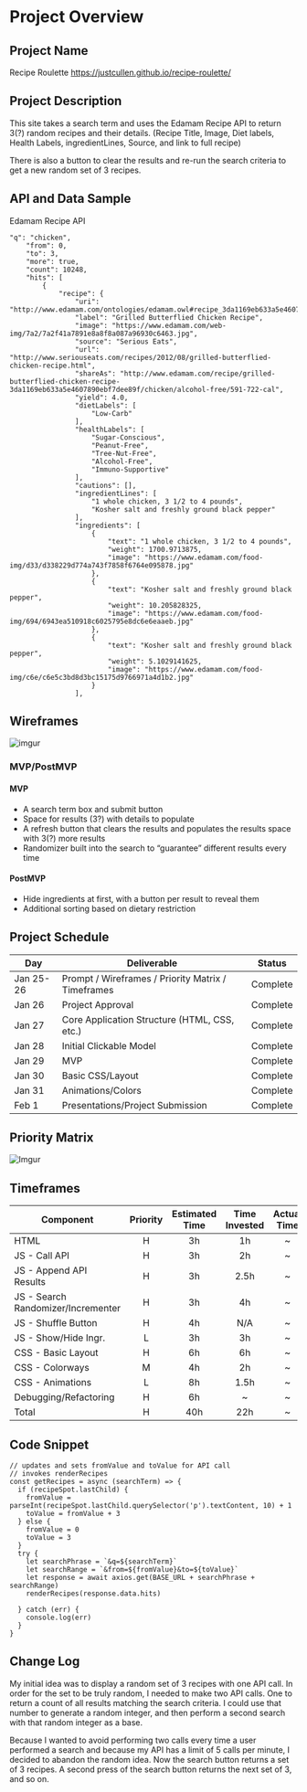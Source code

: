 # Project Overview

## Project Name

Recipe Roulette
https://justcullen.github.io/recipe-roulette/

## Project Description

This site takes a search term and uses the Edamam Recipe API to return 3(?) random recipes and their details. (Recipe Title, Image, Diet labels, Health Labels, ingredientLines, Source, and link to full recipe)

There is also a button to clear the results and re-run the search criteria to get a new random set of 3 recipes.

## API and Data Sample

Edamam Recipe API

```
"q": "chicken",
    "from": 0,
    "to": 3,
    "more": true,
    "count": 10248,
    "hits": [
        {
            "recipe": {
                "uri": "http://www.edamam.com/ontologies/edamam.owl#recipe_3da1169eb633a5e4607890ebf7dee89f",
                "label": "Grilled Butterflied Chicken Recipe",
                "image": "https://www.edamam.com/web-img/7a2/7a2f41a7891e8a8f8a087a96930c6463.jpg",
                "source": "Serious Eats",
                "url": "http://www.seriouseats.com/recipes/2012/08/grilled-butterflied-chicken-recipe.html",
                "shareAs": "http://www.edamam.com/recipe/grilled-butterflied-chicken-recipe-3da1169eb633a5e4607890ebf7dee89f/chicken/alcohol-free/591-722-cal",
                "yield": 4.0,
                "dietLabels": [
                    "Low-Carb"
                ],
                "healthLabels": [
                    "Sugar-Conscious",
                    "Peanut-Free",
                    "Tree-Nut-Free",
                    "Alcohol-Free",
                    "Immuno-Supportive"
                ],
                "cautions": [],
                "ingredientLines": [
                    "1 whole chicken, 3 1/2 to 4 pounds",
                    "Kosher salt and freshly ground black pepper"
                ],
                "ingredients": [
                    {
                        "text": "1 whole chicken, 3 1/2 to 4 pounds",
                        "weight": 1700.9713875,
                        "image": "https://www.edamam.com/food-img/d33/d338229d774a743f7858f6764e095878.jpg"
                    },
                    {
                        "text": "Kosher salt and freshly ground black pepper",
                        "weight": 10.205828325,
                        "image": "https://www.edamam.com/food-img/694/6943ea510918c6025795e8dc6e6eaaeb.jpg"
                    },
                    {
                        "text": "Kosher salt and freshly ground black pepper",
                        "weight": 5.1029141625,
                        "image": "https://www.edamam.com/food-img/c6e/c6e5c3bd8d3bc15175d9766971a4d1b2.jpg"
                    }
                ],

```

## Wireframes

![imgur](https://i.imgur.com/0bvsQUd.png)

### MVP/PostMVP

#### MVP 

- A search term box and submit button
- Space for results (3?) with details to populate
- A refresh button that clears the results and populates the results space with 3(?) more results
- Randomizer built into the search to “guarantee” different results every time

#### PostMVP  

- Hide ingredients at first, with a button per result to reveal them
- Additional sorting based on dietary restriction

## Project Schedule

|  Day | Deliverable | Status
|---|---| ---|
|Jan 25-26| Prompt / Wireframes / Priority Matrix / Timeframes | Complete
|Jan 26| Project Approval | Complete
|Jan 27| Core Application Structure (HTML, CSS, etc.) | Complete
|Jan 28| Initial Clickable Model  | Complete
|Jan 29| MVP | Complete
|Jan 30| Basic CSS/Layout | Complete
|Jan 31| Animations/Colors | Complete
|Feb 1| Presentations/Project Submission | Complete

## Priority Matrix

![Imgur](https://i.imgur.com/kbXVJ1E.png)

## Timeframes

| Component | Priority | Estimated Time | Time Invested | Actual Time |
| --- | :---: |  :---: | :---: | :---: |
| HTML | H | 3h | 1h | ~ |
| JS - Call API | H | 3h | 2h | ~ |
| JS - Append API Results | H | 3h | 2.5h | ~ |
| JS - Search Randomizer/Incrementer | H | 3h | 4h | ~ |
| JS - Shuffle Button | H | 4h | N/A | ~ |
| JS - Show/Hide Ingr. | L | 3h | 3h | ~ |
| CSS - Basic Layout | H | 6h | 6h | ~ |
| CSS - Colorways | M | 4h | 2h | ~ |
| CSS - Animations | L | 8h | 1.5h | ~ |
| Debugging/Refactoring | H | 6h | ~ | ~ |
| Total | H | 40h | 22h | ~ |

## Code Snippet

```
// updates and sets fromValue and toValue for API call
// invokes renderRecipes
const getRecipes = async (searchTerm) => {
  if (recipeSpot.lastChild) {
    fromValue = parseInt(recipeSpot.lastChild.querySelector('p').textContent, 10) + 1
    toValue = fromValue + 3
  } else {
    fromValue = 0
    toValue = 3
  }
  try {
    let searchPhrase = `&q=${searchTerm}`
    let searchRange = `&from=${fromValue}&to=${toValue}`
    let response = await axios.get(BASE_URL + searchPhrase + searchRange)
    renderRecipes(response.data.hits)
    
  } catch (err) {
    console.log(err)
  }
}
```

## Change Log

My initial idea was to display a random set of 3 recipes with one API call. In order for the set to be truly random, I needed to make two API calls. One to return a count of all results matching the search criteria. I could use that number to generate a random integer, and then perform a second search with that random integer as a base.

Because I wanted to avoid performing two calls every time a user performed a search and because my API has a limit of 5 calls per minute, I decided to abandon the random idea. Now the search button returns a set of 3 recipes. A second press of the search button returns the next set of 3, and so on.
